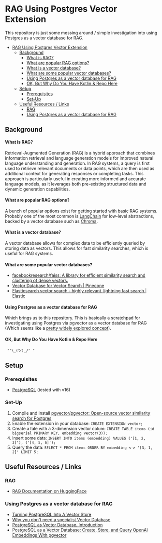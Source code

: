 # RAG Using Postgres Vector Extension

This repository is just some messing around / simple investigation into using Postgres as a vector database for RAG.

<!-- TOC -->
* [RAG Using Postgres Vector Extension](#rag-using-postgres-vector-extension)
  * [Background](#background)
      * [What is RAG?](#what-is-rag)
      * [What are popular RAG options?](#what-are-popular-rag-options)
      * [What is a vector database?](#what-is-a-vector-database)
      * [What are some popular vector databases?](#what-are-some-popular-vector-databases)
      * [Using Postgres as a vector database for RAG](#using-postgres-as-a-vector-database-for-rag)
      * [OK, But Why Do You Have Kotlin & Repo Here](#ok-but-why-do-you-have-kotlin--repo-here)
  * [Setup](#setup)
    * [Prerequisites](#prerequisites)
    * [Set-Up](#set-up)
  * [Useful Resources / Links](#useful-resources--links)
    * [RAG](#rag)
    * [Using Postgres as a vector database for RAG](#using-postgres-as-a-vector-database-for-rag-1)
<!-- TOC -->

## Background

#### What is RAG?

Retrieval-Augmented Generation (RAG) is a hybrid approach that combines information retrieval and language generation models for improved natural language understanding and generation. In RAG systems, a query is first used to retrieve relevant documents or data points, which are then used as additional context for generating responses or completing tasks. This approach is particularly useful in creating more informed and accurate language models, as it leverages both pre-existing structured data and dynamic generation capabilities.

#### What are popular RAG options?

A bunch of popular options exist for getting started with basic RAG systems. Probably one of the most common is [LangChain](https://www.langchain.com/) for low-level abstractions, backed by a vector database such as [Chroma](https://www.trychroma.com/).

#### What is a vector database?

A vector database allows for complex data to be efficiently queried by storing data as vectors. This allows for fast similarity searches, which is useful for RAG systems.

#### What are some popular vector databases?

- [facebookresearch/faiss: A library for efficient similarity search and clustering of dense vectors.](https://github.com/facebookresearch/faiss)
- [Vector Database for Vector Search | Pinecone](https://www.pinecone.io/)
- [Elasticsearch vector search - highly relevant, lightning fast search | Elastic](https://www.elastic.co/enterprise-search/vector-search)

#### Using Postgres as a vector database for RAG

Which brings us to this repository. This is basically a scratchpad for investigating using Postgres via pgvector as a vector database for RAG (Which seems like a [pretty widely explored concept](#using-postgres-as-a-vector-database-for-rag-1)).

#### OK, But Why Do You Have Kotlin & Repo Here

` "¯\_(ツ)_/¯ "`

## Setup
### Prerequisites

- [PostgreSQL](https://www.postgresql.org/) (tested with v16)

### Set-Up

1. Compile and install [pgvector/pgvector: Open-source vector similarity search for Postgres](https://github.com/pgvector/pgvector)
2. Enable the extension in your database: `CREATE EXTENSION vector;`
3. Create a tale with a 3-dimension vector colum: `CREATE TABLE items (id bigserial PRIMARY KEY, embedding vector(3));`
4. Insert some data: `INSERT INTO items (embedding) VALUES ('[1, 2, 3]'), ('[4, 5, 6]');`
5. Query the data: `SELECT * FROM items ORDER BY embedding <-> '[3, 1, 2]' LIMIT 5;`

## Useful Resources / Links

### RAG

- [RAG Documentation on HuggingFace](https://huggingface.co/docs/transformers/model_doc/rag)

### Using Postgres as a vector database for RAG

- [Turning PostgreSQL Into A Vector Store](https://www.i-programmer.info/news/84-database/16631-turn-postgresql-into-a-vector-store.html)
- [Why you don't need a specialist Vector Database](https://bionic-gpt.com/blog/you-dont-need-a-vector-database/)
- [PostgreSQL as Vector Database. Introduction](https://medium.com/@scholarly360/postgresql-as-vector-database-bae6dd7097a1)
- [PostgreSQL as a Vector Database: Create, Store, and Query OpenAI Embeddings With pgvector](https://www.timescale.com/blog/postgresql-as-a-vector-database-create-store-and-query-openai-embeddings-with-pgvector/)
